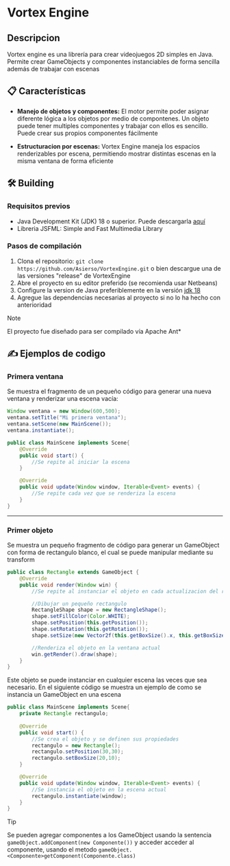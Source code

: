 # Vortex Engine
## Descripcion
Vortex engine es una librería para crear videojuegos 2D simples en Java. Permite crear GameObjects y componentes instanciables de forma sencilla además de trabajar con escenas


## 📋 Características
- **Manejo de objetos y componentes:** El motor permite poder asignar diferente lógica a los objetos por medio de compontenes. Un objeto puede tener multiples componentes y trabajar con ellos es sencillo. Puede crear sus propios componentes fácilmente

- **Estructuracion por escenas:** Vortex Engine maneja los espacios renderizables por escena, permitiendo mostrar distintas escenas en la misma ventana de forma eficiente

## 🛠️ Building 

### Requisitos previos
- Java Development Kit (JDK) 18 o superior. Puede descargarla [aquí](https://www.oracle.com/java/technologies/javase/jdk18-archive-downloads.html)
- Libreria JSFML: Simple and Fast Multimedia Library

### Pasos de compilación
1. Clona el repositorio: `git clone https://github.com/Asierso/VortexEngine.git` o bien descargue una de las versiones "release" de VortexEngine
2. Abre el proyecto en su editor preferido (se recomienda usar Netbeans)
3. Configure la version de Java preferiblemente en la versión [jdk 18](https://www.oracle.com/java/technologies/javase/jdk18-archive-downloads.html)
4. Agregue las dependencias necesarias al proyecto si no lo ha hecho con anterioridad

> [!NOTE]
> El proyecto fue diseñado para ser compilado vía Apache Ant*

## ✍️ Ejemplos de codigo

### Primera ventana
Se muestra el fragmento de un pequeño código para generar una nueva ventana y renderizar una escena vacía:
```java
Window ventana = new Window(600,500);
ventana.setTitle("Mi primera ventana");
ventana.setScene(new MainScene());
ventana.instantiate();
```

```java
public class MainScene implements Scene{
    @Override
    public void start() {
        //Se repite al iniciar la escena
    }

    @Override
    public void update(Window window, Iterable<Event> events) {
        //Se repite cada vez que se renderiza la escena
    }
}
```
---
### Primer objeto
Se muestra un pequeño fragmento de código para generar un GameObject con forma de rectangulo blanco, el cual se puede manipular mediante su transform

```java
public class Rectangle extends GameObject {
    @Override
    public void render(Window win) { 
        //Se repite al instanciar el objeto en cada actualizacion del render

        //Dibujar un pequeño rectangulo
        RectangleShape shape = new RectangleShape();
        shape.setFillColor(Color.WHITE);
        shape.setPosition(this.getPosition());
        shape.setRotation(this.getRotation());
        shape.setSize(new Vector2f(this.getBoxSize().x, this.getBoxSize().y));

        //Renderiza el objeto en la ventana actual
        win.getRender().draw(shape);
    }
}
```

Este objeto se puede instanciar en cualquier escena las veces que sea necesario. En el siguiente código se muestra un ejemplo de como se instancia un GameObject en una escena

```java
public class MainScene implements Scene{
    private Rectangle rectangulo;
    
    @Override
    public void start() {
        //Se crea el objeto y se definen sus propiedades
        rectangulo = new Rectangle();
        rectangulo.setPosition(30,30);
        rectangulo.setBoxSize(20,10);
    }

    @Override
    public void update(Window window, Iterable<Event> events) {
        //Se instancia el objeto en la escena actual
        rectangulo.instantiate(window);
    }
}
```

> [!TIP]
> Se pueden agregar componentes a los GameObject usando la sentencia ```gameObject.addComponent(new Componente())``` y acceder acceder al componente, usando el metodo ```gameObject.<Componente>getComponent(Componente.class)```
